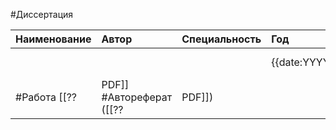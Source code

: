 #Диссертация

| Наименование | Автор | Специальность | Год | Дата начала |
|------|:---------|:-----------|:---------|:----------|
| | |  | {{date:YYYY}} |{{date:YYYY-MM-DD}}|
#Работа [[??|PDF]] #Автореферат ([[??|PDF]])
